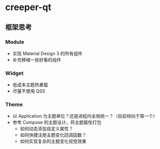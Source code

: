 # creeper-qt

## 框架思考

### Module

- 实现 Material Design 3 的所有组件
- 补充移植一些好看的组件

### Widget

- 低成本主题热重载
- 尽量不使用 QSS

### Theme

- 以 Application 为主题单位？还是进程内全局统一？（目前倾向于第一个）
- 参考 Compose 的主题设计，将主题属性打包
  - 如何动态添加自定义属性？
  - 如何快捷注册主题变化回调函数？
  - 如何实现复杂的主题变化视觉效果
